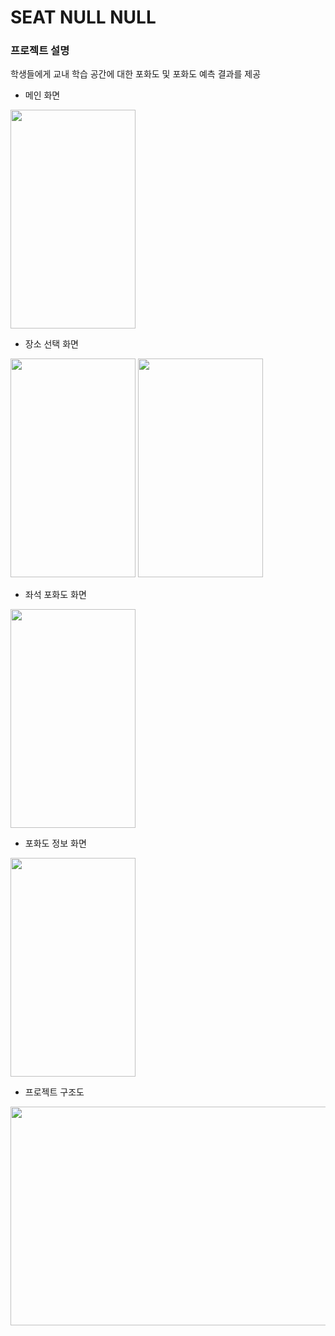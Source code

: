 # SEAT NULL NULL
### 프로젝트 설명
학생들에게 교내 학습 공간에 대한 포화도 및 포화도 예측 결과를 제공

- 메인 화면
<img src="https://github.com/user-attachments/assets/9231c833-1389-46ce-8e9a-04f67739b05b" width="200" height="350" />

<br>

- 장소 선택 화면
<img src="https://github.com/user-attachments/assets/bfbfd7af-830a-4767-8711-e8df149477a4" width="200" height="350" />

<img src="https://github.com/user-attachments/assets/34694808-47de-4e00-a16d-e8c221c930f2" width="200" height="350" />

<br>

- 좌석 포화도 화면
<img src="https://github.com/user-attachments/assets/d89adb25-7564-4fb2-bcc1-d127ef96934e" width="200" height="350" />

<br>

- 포화도 정보 화면
<img src="https://github.com/user-attachments/assets/9ac96d6f-b769-4190-b06f-38b17a5b47fc" width="200" height="350" />

<br>

- 프로젝트 구조도
<img src="https://github.com/user-attachments/assets/2ad4ac81-b7b9-40b4-bf99-f2ce63f6e251" width="700" height="350" />

